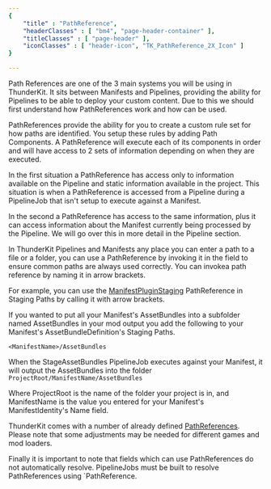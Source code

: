 ```yaml
---
{ 
	"title" : "PathReference",
	"headerClasses" : [ "bm4", "page-header-container" ],
	"titleClasses" : [ "page-header" ],
	"iconClasses" : [ "header-icon", "TK_PathReference_2X_Icon" ]
}

---
```


Path References are one of the 3 main systems you will be using in ThunderKit.  It sits between Manifests and Pipelines, providing the ability for Pipelines to be able to deploy your custom content. Due to this we should first understand how PathReferences work and how can be used.

PathReferences provide the ability for you to create a custom rule set for how paths are identified.  You setup these rules by adding Path Components.  A PathReference will execute each of its components in order and will have access to 2 sets of information depending on when they are executed.

In the first situation a PathReference has access only to information available on the Pipeline and static information available in the project.  This situation is when a PathReference is accessed from a Pipeline during a PipelineJob that isn't setup to execute against a Manifest.

In the second a PathReference has access to the same information, plus it can access information about the Manifest currently being processed by the Pipeline. We will go over this in more detail in the Pipeline section.

In ThunderKit Pipelines and Manifests any place you can enter a path to a file or a folder, you can use a PathReference by invoking it in the field to ensure common paths are always used correctly.  You can invokea path reference by naming it in arrow brackets.

For example, you can use the [ManifestPluginStaging](assetlink://GUID/8bd8f966c2445394ab9c356e6227c6a0) PathReference in Staging Paths by calling it with arrow brackets.

If you wanted to put all your Manifest's AssetBundles into a subfolder named AssetBundles in your mod output you add the following to your Manifest's AssetBundleDefinition's Staging Paths.

`<ManifestName>/AssetBundles`

When the StageAssetBundles PipelineJob executes against your Manifest, it will output the AssetBundles into the folder `ProjectRoot/ManifestName/AssetBundles`

Where ProjectRoot is the name of the folder your project is in, and ManifestName is the value you entered for your Manifest's ManifestIdentity's Name field.

ThunderKit comes with a number of already defined [PathReferences](assetlink://GUID/8c6243a7bb8ce734ab8ae4ccf164bfb7). Please note that some adjustments may be needed for different games and mod loaders.

Finally it is important to note that fields which can use PathReferences do not automatically resolve. PipelineJobs must be built to resolve PathReferences using `PathReference.